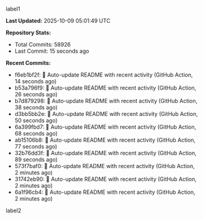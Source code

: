 
label1 
<!-- ACTIVITY_START -->
**Last Updated:** 2025-10-09 05:01:49 UTC

**Repository Stats:**
- Total Commits: 58926
- Last Commit: 15 seconds ago

**Recent Commits:**
- f6eb1bf2f: 🤖 Auto-update README with recent activity (GitHub Action, 14 seconds ago)
- b53a796f9: 🤖 Auto-update README with recent activity (GitHub Action, 26 seconds ago)
- b7d879298: 🤖 Auto-update README with recent activity (GitHub Action, 38 seconds ago)
- d3bb5bb2e: 🤖 Auto-update README with recent activity (GitHub Action, 50 seconds ago)
- 6a399fbd7: 🤖 Auto-update README with recent activity (GitHub Action, 68 seconds ago)
- ab15106b8: 🤖 Auto-update README with recent activity (GitHub Action, 77 seconds ago)
- 32b76dd3f: 🤖 Auto-update README with recent activity (GitHub Action, 89 seconds ago)
- 573f7baf0: 🤖 Auto-update README with recent activity (GitHub Action, 2 minutes ago)
- 31742eb90: 🤖 Auto-update README with recent activity (GitHub Action, 2 minutes ago)
- 6a1f96cb4: 🤖 Auto-update README with recent activity (GitHub Action, 2 minutes ago)
<!-- ACTIVITY_END -->

label2
